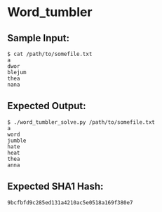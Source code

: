 # Word_tumbler

## Sample Input:

```
$ cat /path/to/somefile.txt
a
dwor
blejum
thea
nana
```
## Expected Output:

```
$ ./word_tumbler_solve.py /path/to/somefile.txt
a
word
jumble
hate
heat
thea
anna
```
## Expected SHA1 Hash:

```
9bcfbfd9c285ed131a4210ac5e0518a169f380e7
```
